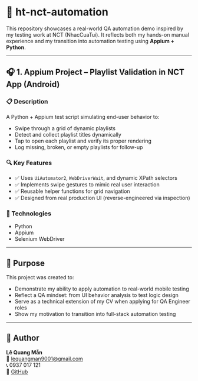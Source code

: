 # 🧪 ht-nct-automation

This repository showcases a real-world QA automation demo inspired by my testing work at NCT (NhacCuaTui). It reflects both my hands-on manual experience and my transition into automation testing using **Appium + Python**.

---

## 🎧 1. Appium Project – Playlist Validation in NCT App (Android)

### 📋 Description
A Python + Appium test script simulating end-user behavior to:

- Swipe through a grid of dynamic playlists
- Detect and collect playlist titles dynamically
- Tap to open each playlist and verify its proper rendering
- Log missing, broken, or empty playlists for follow-up

### 🔍 Key Features

- ✅ Uses `UiAutomator2`, `WebDriverWait`, and dynamic XPath selectors
- ✅ Implements swipe gestures to mimic real user interaction
- ✅ Reusable helper functions for grid navigation
- ✅ Designed from real production UI (reverse-engineered via inspection)

### 🧰 Technologies

- Python
- Appium
- Selenium WebDriver

---

## 🚀 Purpose

This project was created to:

- Demonstrate my ability to apply automation to real-world mobile testing
- Reflect a QA mindset: from UI behavior analysis to test logic design
- Serve as a technical extension of my CV when applying for QA Engineer roles
- Show my motivation to transition into full-stack automation testing

---

## 👤 Author

**Lê Quang Mẫn**  
📧 lequangman9001@gmail.com  
📞 0937 017 121  
🔗 [GitHub](https://github.com/lqmann901)
